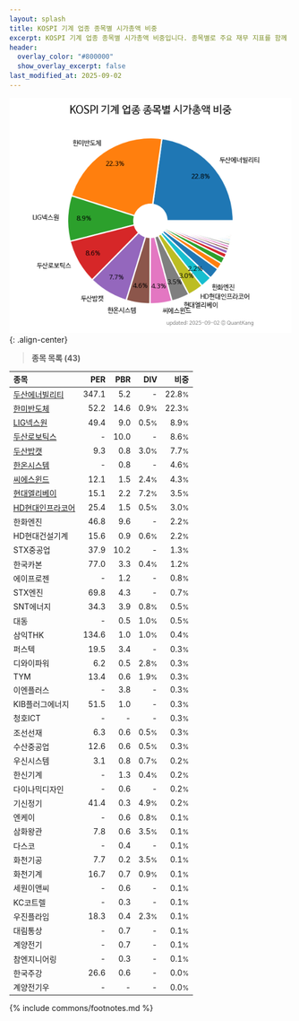 ```yaml
---
layout: splash
title: KOSPI 기계 업종 종목별 시가총액 비중
excerpt: KOSPI 기계 업종 종목별 시가총액 비중입니다. 종목별로 주요 재무 지표를 함께 표시합니다.
header:
  overlay_color: "#800000"
  show_overlay_excerpt: false
last_modified_at: 2025-09-02
---
```



![KOSPI 기계 업종 종목별 시가총액 비중](/stats/sector/images/kospi_업종_기계_종목.png){: .align-center}


> **종목 목록 (43)**<a id="list"></a>

| **종목** | **PER** | **PBR** | **DIV** | **비중** |
| :------- | ------: | ------: | ------: | -------: |
| [두산에너빌리티](/034020/) | 347.1 | 5.2 | - | 22.8<small>%</small> |
| [한미반도체](/042700/) | 52.2 | 14.6 | 0.9<small>%</small> | 22.3<small>%</small> |
| [LIG넥스원](/079550/) | 49.4 | 9.0 | 0.5<small>%</small> | 8.9<small>%</small> |
| [두산로보틱스](/454910/) | - | 10.0 | - | 8.6<small>%</small> |
| [두산밥캣](/241560/) | 9.3 | 0.8 | 3.0<small>%</small> | 7.7<small>%</small> |
| [한온시스템](/018880/) | - | 0.8 | - | 4.6<small>%</small> |
| [씨에스윈드](/112610/) | 12.1 | 1.5 | 2.4<small>%</small> | 4.3<small>%</small> |
| [현대엘리베이](/017800/) | 15.1 | 2.2 | 7.2<small>%</small> | 3.5<small>%</small> |
| [HD현대인프라코어](/042670/) | 25.4 | 1.5 | 0.5<small>%</small> | 3.0<small>%</small> |
| 한화엔진 | 46.8 | 9.6 | - | 2.2<small>%</small> |
| HD현대건설기계 | 15.6 | 0.9 | 0.6<small>%</small> | 2.2<small>%</small> |
| STX중공업 | 37.9 | 10.2 | - | 1.3<small>%</small> |
| 한국카본 | 77.0 | 3.3 | 0.4<small>%</small> | 1.2<small>%</small> |
| 에이프로젠 | - | 1.2 | - | 0.8<small>%</small> |
| STX엔진 | 69.8 | 4.3 | - | 0.7<small>%</small> |
| SNT에너지 | 34.3 | 3.9 | 0.8<small>%</small> | 0.5<small>%</small> |
| 대동 | - | 0.5 | 1.0<small>%</small> | 0.5<small>%</small> |
| 삼익THK | 134.6 | 1.0 | 1.0<small>%</small> | 0.4<small>%</small> |
| 퍼스텍 | 19.5 | 3.4 | - | 0.3<small>%</small> |
| 디와이파워 | 6.2 | 0.5 | 2.8<small>%</small> | 0.3<small>%</small> |
| TYM | 13.4 | 0.6 | 1.9<small>%</small> | 0.3<small>%</small> |
| 이엔플러스 | - | 3.8 | - | 0.3<small>%</small> |
| KIB플러그에너지 | 51.5 | 1.0 | - | 0.3<small>%</small> |
| 청호ICT | - | - | - | 0.3<small>%</small> |
| 조선선재 | 6.3 | 0.6 | 0.5<small>%</small> | 0.3<small>%</small> |
| 수산중공업 | 12.6 | 0.6 | 0.5<small>%</small> | 0.3<small>%</small> |
| 우신시스템 | 3.1 | 0.8 | 0.7<small>%</small> | 0.2<small>%</small> |
| 한신기계 | - | 1.3 | 0.4<small>%</small> | 0.2<small>%</small> |
| 다이나믹디자인 | - | 0.6 | - | 0.2<small>%</small> |
| 기신정기 | 41.4 | 0.3 | 4.9<small>%</small> | 0.2<small>%</small> |
| 엔케이 | - | 0.6 | 0.8<small>%</small> | 0.1<small>%</small> |
| 삼화왕관 | 7.8 | 0.6 | 3.5<small>%</small> | 0.1<small>%</small> |
| 다스코 | - | 0.4 | - | 0.1<small>%</small> |
| 화천기공 | 7.7 | 0.2 | 3.5<small>%</small> | 0.1<small>%</small> |
| 화천기계 | 16.7 | 0.7 | 0.9<small>%</small> | 0.1<small>%</small> |
| 세원이앤씨 | - | 0.6 | - | 0.1<small>%</small> |
| KC코트렐 | - | 0.3 | - | 0.1<small>%</small> |
| 우진플라임 | 18.3 | 0.4 | 2.3<small>%</small> | 0.1<small>%</small> |
| 대림통상 | - | 0.7 | - | 0.1<small>%</small> |
| 계양전기 | - | 0.7 | - | 0.1<small>%</small> |
| 참엔지니어링 | - | 0.3 | - | 0.1<small>%</small> |
| 한국주강 | 26.6 | 0.6 | - | 0.0<small>%</small> |
| 계양전기우 | - | - | - | 0.0<small>%</small> |

{% include commons/footnotes.md %}